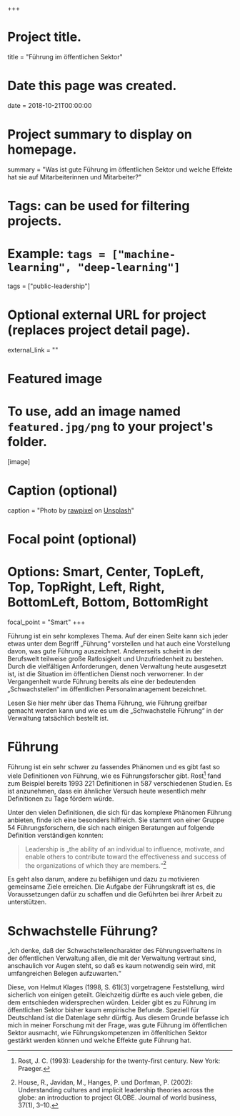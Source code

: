 +++
# Project title.
title = "Führung im öffentlichen Sektor"

# Date this page was created.
date = 2018-10-21T00:00:00

# Project summary to display on homepage.
summary = "Was ist gute Führung im öffentlichen Sektor und welche Effekte hat sie auf Mitarbeiterinnen und Mitarbeiter?"

# Tags: can be used for filtering projects.
# Example: `tags = ["machine-learning", "deep-learning"]`
tags = ["public-leadership"]

# Optional external URL for project (replaces project detail page).
external_link = ""

# Featured image
# To use, add an image named `featured.jpg/png` to your project's folder. 
[image]
  # Caption (optional)
  caption = "Photo by [rawpixel](https://unsplash.com/@rawpixel) on [Unsplash](https://unsplash.com/photos/gNUMZjxd89w)"
  
  # Focal point (optional)
  # Options: Smart, Center, TopLeft, Top, TopRight, Left, Right, BottomLeft, Bottom, BottomRight
  focal_point = "Smart"
+++


Führung ist ein sehr komplexes Thema. Auf der einen Seite kann sich jeder etwas unter dem Begriff „Führung“ vorstellen und hat auch eine Vorstellung davon, was gute Führung auszeichnet. Andererseits scheint in der Berufswelt teilweise große Ratlosigkeit und Unzufriedenheit zu bestehen. Durch die vielfältigen Anforderungen, denen Verwaltung heute ausgesetzt ist, ist die Situation im öffentlichen Dienst noch verworrener. In der Vergangenheit wurde Führung bereits als eine der bedeutenden „Schwachstellen“ im öffentlichen Personalmanagement bezeichnet.

Lesen Sie hier mehr über das Thema Führung, wie Führung greifbar gemacht werden kann und wie es um die „Schwachstelle Führung“ in der Verwaltung tatsächlich bestellt ist.

# Führung

Führung ist ein sehr schwer zu fassendes Phänomen und es gibt fast so viele Definitionen von Führung, wie es Führungsforscher gibt. Rost[^1] fand zum Beispiel bereits 1993 221 Definitionen in 587 verschiedenen Studien. Es ist anzunehmen, dass ein ähnlicher Versuch heute wesentlich mehr Definitionen zu Tage fördern würde.

Unter den vielen Definitionen, die sich für das komplexe Phänomen Führung anbieten, finde ich eine besonders hilfreich. Sie stammt von einer Gruppe 54 Führungsforschern, die sich nach einigen Beratungen auf folgende Definition verständigen konnten:

[^1]: Rost, J. C. (1993): Leadership for the twenty-first century. New York: Praeger.

> Leadership is „the ability of an individual to influence, motivate, and enable others to contribute toward the effectiveness and success of the organizations of which they are members.“[^2]

[^2]: House, R., Javidan, M., Hanges, P. und Dorfman, P. (2002): Understanding cultures and implicit leadership theories across the globe: an introduction to project GLOBE. Journal of world business, 37(1), 3–10.

Es geht also darum, andere zu befähigen und dazu zu motivieren gemeinsame Ziele erreichen. Die Aufgabe der Führungskraft ist es, die Voraussetzungen dafür zu schaffen und die Geführten bei ihrer Arbeit zu unterstützen.

# Schwachstelle Führung?


„Ich denke, daß der Schwachstellencharakter des Führungsverhaltens in der öffentlichen Verwaltung allen, die mit der Verwaltung vertraut sind, anschaulich vor Augen steht, so daß es kaum notwendig sein wird, mit umfangreichen Belegen aufzuwarten.“

Diese, von Helmut Klages (1998, S. 61)[3] vorgetragene Feststellung, wird sicherlich von einigen geteilt. Gleichzeitig dürfte es auch viele geben, die dem entschieden widersprechen würden. Leider gibt es zu Führung im öffentlichen Sektor bisher kaum empirische Befunde. Speziell für Deutschland ist die Datenlage sehr dürftig. Aus diesem Grunde befasse ich mich in meiner Forschung mit der Frage, was gute Führung im öffentlichen Sektor ausmacht, wie Führungskompetenzen im öffenltichen Sektor gestärkt werden können und welche Effekte gute Führung hat.

[^3]: Klages, H. (1998): Erfolgreich führen und motivieren! In Wagner, D. (Hrsg.): Personal und Personalmanagement in der modernen Verwaltung. Berlin: Duncker & Humblot, 51–67.

